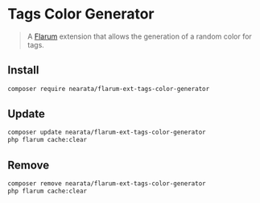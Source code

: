 # Tags Color Generator

> A [Flarum](http://flarum.org) extension that allows the generation of a random color for tags.

## Install

```sh
composer require nearata/flarum-ext-tags-color-generator
```

## Update

```sh
composer update nearata/flarum-ext-tags-color-generator
php flarum cache:clear
```

## Remove

```sh
composer remove nearata/flarum-ext-tags-color-generator
php flarum cache:clear
```
